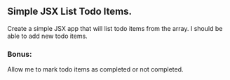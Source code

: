 ## Simple JSX List Todo Items.

Create a simple JSX app that will list todo items from the array.
I should be able to add new todo items.

### Bonus:

Allow me to mark todo items as completed or not completed.  
<!-- try adding a class that strikethru? -->